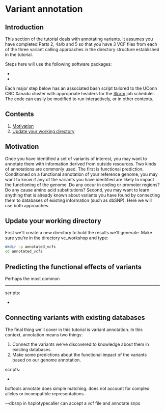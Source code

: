 # Variant annotation

## Introduction

This section of the tutorial deals with annotating variants.  It assumes you have completed Parts 2, 4a/b and 5 so that you have 3 VCF files from each of the three variant calling approaches in the directory structure established in the tutorial. 

Steps here will use the following software packages:

- []()
- []()

Each major step below has an associated bash script tailored to the UConn CBC Xanadu cluster with appropriate headers for the [Slurm](https://slurm.schedmd.com/documentation.html) job scheduler. The code can easily be modified to run interactively, or in other contexts. 

## Contents
  
1.    [ Motivation ](#Motivation)
2.    [ Update your working directory ](#Update-your-working-directory)  

## Motivation

Once you have identified a set of variants of interest, you may want to annotate them with information derived from outside resources. Two kinds of annotations are commonly used. The first is functional prediction. Conditioned on a functional annotation of your reference genome, you may want to know if any of the variants you have identified are likely to impact the functioning of the genome. Do any occur in coding or promoter regions? Do any cause amino acid substitutions? Second, you may want to learn anything that is already known about variants you have found by connecting them to databases of existing information (such as dbSNP). Here we will use both approaches. 

## Update your working directory

First we'll create a new directory to hold the results we'll generate. Make sure you're in the directory vc_workshop and type:

```bash
mkdir -p annotated_vcfs
cd annotated_vcfs
```

## Predicting the functional effects of variants

Perhaps the most common 

___
scripts:
- []()


## Connecting variants with existing databases

The final thing we'll cover in this tutorial is variant annotation. In this context, annotation means two things:
1. Connect the variants we've discovered to knowledge about them in existing databases. 
2. Make some predictions about the functional impact of the variants based on our genome annotation. 

scripts:
- []()




bcftools annotate does simple matching. does not account for complex alleles or incompatible representations. 

--dbsnp in haplotypecaller can accept a vcf file and annotate snps

